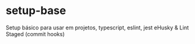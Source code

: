 # setup-base
Setup básico para usar em projetos, typescript, eslint, jest eHusky &amp; Lint Staged (commit hooks)
